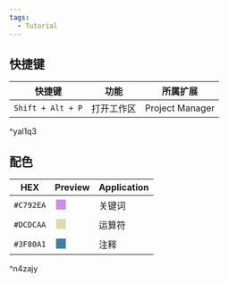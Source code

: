 ```yaml
---
tags:
  - Tutorial
---
```

## 快捷键

| 快捷键               | 功能    | 所属扩展            |
| ----------------- | ----- | --------------- |
| `Shift + Alt + P` | 打开工作区 | Project Manager |

^yal1q3

## 配色

| HEX       | Preview                             | Application |
| --------- | ----------------------------------- | ----------- |
| `#C792EA` | <font size=5 color=#C792EA>■</font> | 关键词         |
| `#DCDCAA` | <font size=5 color=#DCDCAA>■</font> | 运算符         |
| `#3F80A1` | <font size=5 color=#3F80A1>■</font> | 注释          |

^n4zajy
